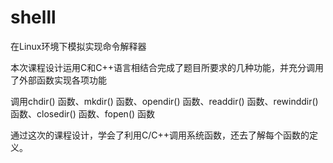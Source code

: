 # shelll
在Linux环境下模拟实现命令解释器

本次课程设计运用C和C++语言相结合完成了题目所要求的几种功能，并充分调用了外部函数实现各项功能

调用chdir() 函数、mkdir() 函数、opendir() 函数、readdir() 函数、rewinddir()函数、closedir() 函数、fopen() 函数

通过这次的课程设计，学会了利用C/C++调用系统函数，还去了解每个函数的定义。